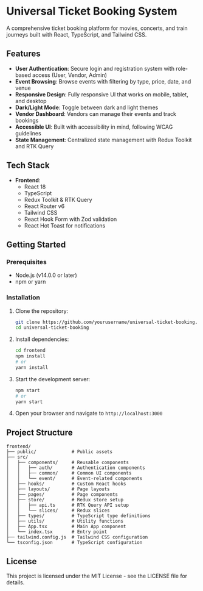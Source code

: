 # Universal Ticket Booking System

A comprehensive ticket booking platform for movies, concerts, and train journeys built with React, TypeScript, and Tailwind CSS.

## Features

- **User Authentication**: Secure login and registration system with role-based access (User, Vendor, Admin)
- **Event Browsing**: Browse events with filtering by type, price, date, and venue
- **Responsive Design**: Fully responsive UI that works on mobile, tablet, and desktop
- **Dark/Light Mode**: Toggle between dark and light themes
- **Vendor Dashboard**: Vendors can manage their events and track bookings
- **Accessible UI**: Built with accessibility in mind, following WCAG guidelines
- **State Management**: Centralized state management with Redux Toolkit and RTK Query

## Tech Stack

- **Frontend**:
  - React 18
  - TypeScript
  - Redux Toolkit & RTK Query
  - React Router v6
  - Tailwind CSS
  - React Hook Form with Zod validation
  - React Hot Toast for notifications

## Getting Started

### Prerequisites

- Node.js (v14.0.0 or later)
- npm or yarn

### Installation

1. Clone the repository:
   ```bash
   git clone https://github.com/yourusername/universal-ticket-booking.git
   cd universal-ticket-booking
   ```

2. Install dependencies:
   ```bash
   cd frontend
   npm install
   # or
   yarn install
   ```

3. Start the development server:
   ```bash
   npm start
   # or
   yarn start
   ```

4. Open your browser and navigate to `http://localhost:3000`

## Project Structure

```
frontend/
├── public/             # Public assets
├── src/
│   ├── components/     # Reusable components
│   │   ├── auth/       # Authentication components
│   │   ├── common/     # Common UI components
│   │   └── event/      # Event-related components
│   ├── hooks/          # Custom React hooks
│   ├── layouts/        # Page layouts
│   ├── pages/          # Page components
│   ├── store/          # Redux store setup
│   │   ├── api.ts      # RTK Query API setup
│   │   └── slices/     # Redux slices
│   ├── types/          # TypeScript type definitions
│   ├── utils/          # Utility functions
│   ├── App.tsx         # Main App component
│   └── index.tsx       # Entry point
├── tailwind.config.js  # Tailwind CSS configuration
└── tsconfig.json       # TypeScript configuration
```

## License

This project is licensed under the MIT License - see the LICENSE file for details.
